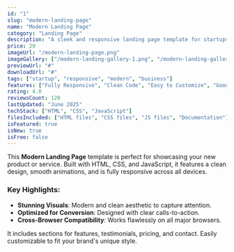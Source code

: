 ```yaml
---
id: "1"
slug: "modern-landing-page"
name: "Modern Landing Page"
category: "Landing Page"
description: "A sleek and responsive landing page template for startups."
price: 29
imageUrl: "/modern-landing-page.png"
imageGallery: ["/modern-landing-gallery-1.png", "/modern-landing-gallery-2.png", "/modern-landing-gallery-3.png"]
previewUrl: "#"
downloadUrl: "#"
tags: ["startup", "responsive", "modern", "business"]
features: ["Fully Responsive", "Clean Code", "Easy to Customize", "Google Fonts", "FontAwesome Icons"]
rating: 4.8
reviewsCount: 120
lastUpdated: "June 2025"
techStack: ["HTML", "CSS", "JavaScript"]
filesIncluded: ["HTML files", "CSS files", "JS files", "Documentation"]
isFeatured: true
isNew: true
isFree: false
---
```

This **Modern Landing Page** template is perfect for showcasing your new product or service. Built with HTML, CSS, and JavaScript, it features a clean design, smooth animations, and is fully responsive across all devices.

### Key Highlights:

*   **Stunning Visuals**: Modern and clean aesthetic to capture attention.
*   **Optimized for Conversion**: Designed with clear calls-to-action.
*   **Cross-Browser Compatibility**: Works flawlessly on all major browsers.

It includes sections for features, testimonials, pricing, and contact. Easily customizable to fit your brand's unique style.
